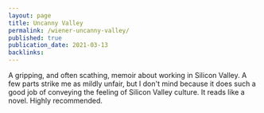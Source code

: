 ```yaml
---
layout: page
title: Uncanny Valley
permalink: /wiener-uncanny-valley/
published: true
publication_date: 2021-03-13
backlinks: 
---
```


A gripping, and often scathing, memoir about working in Silicon Valley. A few parts strike me as mildly unfair, but I don't mind because it does such a good job of conveying the feeling of Silicon Valley culture. It reads like a novel. Highly recommended.
